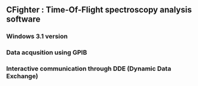 ## CFighter : Time-Of-Flight spectroscopy analysis software
### Windows 3.1 version
### Data acqusition using GPIB
### Interactive communication through DDE (Dynamic Data Exchange)

